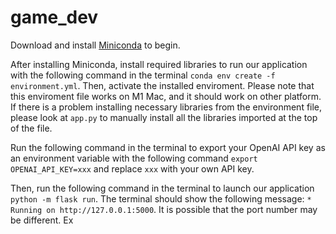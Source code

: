 # game_dev

Download and install [Miniconda](https://docs.anaconda.com/free/miniconda/miniconda-install/) to begin.

After installing Miniconda, install required libraries to run our application with the following command in the terminal ```conda env create -f environment.yml```. Then, activate the installed enviroment. Please note that this enviroment file works on M1 Mac, and it should work on other platform. If there is a problem installing necessary libraries from the environment file, please look at ```app.py``` to manually install all the libraries imported at the top of the file.

Run the following command in the terminal to export your OpenAI API key as an environment variable with the following command ```export OPENAI_API_KEY=xxx``` and replace ```xxx``` with your own API key.

Then, run the following command in the terminal to launch our application ```python -m flask run```. The terminal should show the following message: ```* Running on http://127.0.0.1:5000```. It is possible that the port number may be different. Ex
